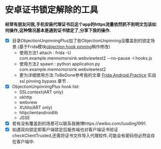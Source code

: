 # 安卓证书锁定解除的工具

**经常有朋友问我,手机安装代理证书后这个app的https流量依然抓不到明文包该如何操作,这种情况基本是遇到证书锁定了,分享下我的操作.**

- [x] 目录ObjectionUnpinningPlus加了些ObjectionUnpinning没覆盖到的锁定场景.(基于Frida模块[objection hook pinning](https://github.com/sensepost/objection)稍作修改)
	- 使用方法1 attach : frida -U com.example.mennomorsink.webviewtest2 --no-pause -l hooks.js
	- 使用方法2 spawn : python application.py com.example.mennomorsink.webviewtest2
	- 更为详细使用方法:ToBeDone参考我的文章 [Frida.Android.Practice](https://github.com/WooyunDota/DroidDrops/2018/Frida.Android.Practice) 实战ssl pinning bypass 章节 .
- [x] ObjectionUnpinningPlus hook list:
	- SSLcontext(ART only)
	- okhttp
	- webview
	- XUtils(ART only)
	- httpclientandroidlib
	- JSSE
- [x] 若有没有覆盖到的场景可以联系我微博https://weibo.com/luoding1991.
- [x] 如遇双向锁定即客户端锁定后服务端也对客户端证书验证checkClientTrusted,还需将证书文件导入代理软件,可能会有密码但必然会存在客户端中.
